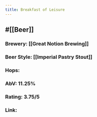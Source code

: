 ```yaml
---
title: Breakfast of Leisure
---
```


## #[[Beer]]
### Brewery: [[Great Notion Brewing]]

### Beer Style: [[Imperial Pastry Stout]]

### Hops: 

### AbV: 11.25%

### Rating: 3.75/5

### Link: 

